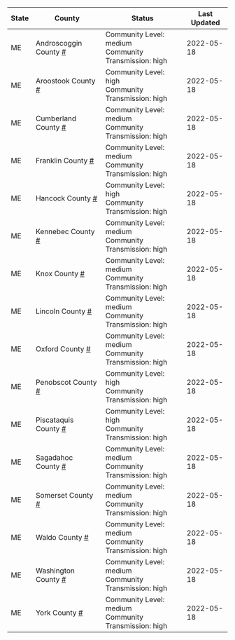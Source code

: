 State | County | Status | Last Updated
--- | --- | --- | --- 
ME | Androscoggin County <a href="#androscoggin_county">#</a> | <a name="androscoggin_county"></a>Community Level: medium<br/>Community Transmission: high | 2022-05-18
ME | Aroostook County <a href="#aroostook_county">#</a> | <a name="aroostook_county"></a>Community Level: high<br/>Community Transmission: high | 2022-05-18
ME | Cumberland County <a href="#cumberland_county">#</a> | <a name="cumberland_county"></a>Community Level: medium<br/>Community Transmission: high | 2022-05-18
ME | Franklin County <a href="#franklin_county">#</a> | <a name="franklin_county"></a>Community Level: medium<br/>Community Transmission: high | 2022-05-18
ME | Hancock County <a href="#hancock_county">#</a> | <a name="hancock_county"></a>Community Level: high<br/>Community Transmission: high | 2022-05-18
ME | Kennebec County <a href="#kennebec_county">#</a> | <a name="kennebec_county"></a>Community Level: medium<br/>Community Transmission: high | 2022-05-18
ME | Knox County <a href="#knox_county">#</a> | <a name="knox_county"></a>Community Level: medium<br/>Community Transmission: high | 2022-05-18
ME | Lincoln County <a href="#lincoln_county">#</a> | <a name="lincoln_county"></a>Community Level: medium<br/>Community Transmission: high | 2022-05-18
ME | Oxford County <a href="#oxford_county">#</a> | <a name="oxford_county"></a>Community Level: medium<br/>Community Transmission: high | 2022-05-18
ME | Penobscot County <a href="#penobscot_county">#</a> | <a name="penobscot_county"></a>Community Level: high<br/>Community Transmission: high | 2022-05-18
ME | Piscataquis County <a href="#piscataquis_county">#</a> | <a name="piscataquis_county"></a>Community Level: high<br/>Community Transmission: high | 2022-05-18
ME | Sagadahoc County <a href="#sagadahoc_county">#</a> | <a name="sagadahoc_county"></a>Community Level: medium<br/>Community Transmission: high | 2022-05-18
ME | Somerset County <a href="#somerset_county">#</a> | <a name="somerset_county"></a>Community Level: medium<br/>Community Transmission: high | 2022-05-18
ME | Waldo County <a href="#waldo_county">#</a> | <a name="waldo_county"></a>Community Level: medium<br/>Community Transmission: high | 2022-05-18
ME | Washington County <a href="#washington_county">#</a> | <a name="washington_county"></a>Community Level: medium<br/>Community Transmission: high | 2022-05-18
ME | York County <a href="#york_county">#</a> | <a name="york_county"></a>Community Level: medium<br/>Community Transmission: high | 2022-05-18
